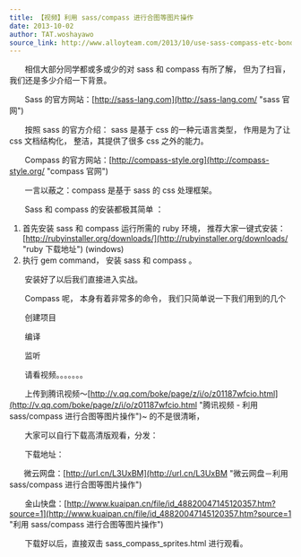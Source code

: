 ```yaml
---
title: 【视频】利用 sass/compass 进行合图等图片操作
date: 2013-10-02
author: TAT.woshayawo
source_link: http://www.alloyteam.com/2013/10/use-sass-compass-etc-bond-graph/
---
```


       相信大部分同学都或多或少的对 sass 和 compass 有所了解， 但为了扫盲， 我们还是多少介绍一下背景。

       Sass 的官方网站：[http://sass-lang.com](http://sass-lang.com/ "sass 官网")

       按照 sass 的官方介绍： sass 是基于 css 的一种元语言类型， 作用是为了让 css 文档结构化， 整洁，其提供了很多 css 之外的能力。

       Compass 的官方网站：[http://compass-style.org](http://compass-style.org/ "compass 官网")

       一言以蔽之：compass 是基于 sass 的 css 处理框架。

       Sass 和 compass 的安装都极其简单 ：

1.  首先安装 sass 和 compass 运行所需的 ruby 环境， 推荐大家一键式安装：[http://rubyinstaller.org/downloads/](http://rubyinstaller.org/downloads/ "ruby 下载地址") (windows)
2.  执行 gem command， 安装 sass 和 compass 。

       安装好了以后我们直接进入实战。

       Compass 呢， 本身有着非常多的命令， 我们只简单说一下我们用到的几个

       创建项目

       编译

       监听

       请看视频。。。。。。。

       上传到腾讯视频～[http://v.qq.com/boke/page/z/i/o/z01187wfcio.html](http://v.qq.com/boke/page/z/i/o/z01187wfcio.html "腾讯视频 - 利用 sass/compass 进行合图等图片操作")~ 的不是很清晰，

       大家可以自行下载高清版观看，分发：

       下载地址：

　   微云网盘：[http://url.cn/L3UxBM](http://url.cn/L3UxBM "微云网盘－利用 sass/compass 进行合图等图片操作")

       金山快盘：[http://www.kuaipan.cn/file/id_48820047145120357.htm?source=1](http://www.kuaipan.cn/file/id_48820047145120357.htm?source=1 "利用 sass/compass 进行合图等图片操作")

       下载好以后，直接双击 sass_compass_sprites.html 进行观看。